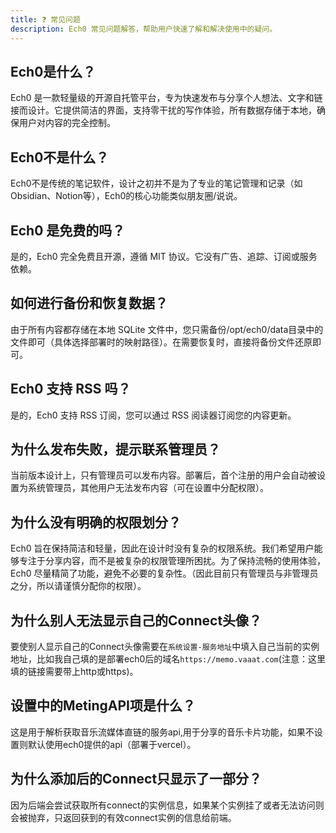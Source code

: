 ```yaml
---
title: ❓ 常见问题
description: Ech0 常见问题解答，帮助用户快速了解和解决使用中的疑问。
---
```

## Ech0是什么？  
   Ech0 是一款轻量级的开源自托管平台，专为快速发布与分享个人想法、文字和链接而设计。它提供简洁的界面，支持零干扰的写作体验，所有数据存储于本地，确保用户对内容的完全控制。

## Ech0不是什么？  
   Ech0不是传统的笔记软件，设计之初并不是为了专业的笔记管理和记录（如Obsidian、Notion等），Ech0的核心功能类似朋友圈/说说。

## Ech0 是免费的吗？  
   是的，Ech0 完全免费且开源，遵循 MIT 协议。它没有广告、追踪、订阅或服务依赖。

## 如何进行备份和恢复数据？  
   由于所有内容都存储在本地 SQLite 文件中，您只需备份/opt/ech0/data目录中的文件即可（具体选择部署时的映射路径）。在需要恢复时，直接将备份文件还原即可。

## Ech0 支持 RSS 吗？  
   是的，Ech0 支持 RSS 订阅，您可以通过 RSS 阅读器订阅您的内容更新。

## 为什么发布失败，提示联系管理员？  
   当前版本设计上，只有管理员可以发布内容。部署后，首个注册的用户会自动被设置为系统管理员，其他用户无法发布内容（可在设置中分配权限）。

## 为什么没有明确的权限划分？  
   Ech0 旨在保持简洁和轻量，因此在设计时没有复杂的权限系统。我们希望用户能够专注于分享内容，而不是被复杂的权限管理所困扰。为了保持流畅的使用体验，Ech0 尽量精简了功能，避免不必要的复杂性。（因此目前只有管理员与非管理员之分，所以请谨慎分配你的权限）。
   
## 为什么别人无法显示自己的Connect头像？  
   要使别人显示自己的Connect头像需要在`系统设置-服务地址`中填入自己当前的实例地址，比如我自己填的是部署ech0后的域名`https://memo.vaaat.com`(注意：这里填的链接需要带上http或https)。

##  设置中的MetingAPI项是什么？  
   这是用于解析获取音乐流媒体直链的服务api,用于分享的音乐卡片功能，如果不设置则默认使用ech0提供的api（部署于vercel）。

## 为什么添加后的Connect只显示了一部分？  
   因为后端会尝试获取所有connect的实例信息，如果某个实例挂了或者无法访问则会被抛弃，只返回获到的有效connect实例的信息给前端。